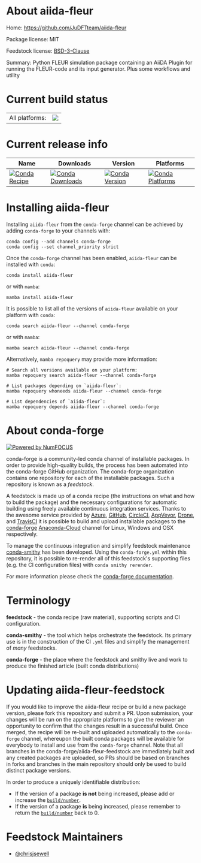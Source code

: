 About aiida-fleur
=================

Home: https://github.com/JuDFTteam/aiida-fleur

Package license: MIT

Feedstock license: [BSD-3-Clause](https://github.com/conda-forge/aiida-fleur-feedstock/blob/main/LICENSE.txt)

Summary: Python FLEUR simulation package containing an AiiDA Plugin for running the FLEUR-code and its input generator. Plus some workflows and utility

Current build status
====================


<table><tr><td>All platforms:</td>
    <td>
      <a href="https://dev.azure.com/conda-forge/feedstock-builds/_build/latest?definitionId=16665&branchName=main">
        <img src="https://dev.azure.com/conda-forge/feedstock-builds/_apis/build/status/aiida-fleur-feedstock?branchName=main">
      </a>
    </td>
  </tr>
</table>

Current release info
====================

| Name | Downloads | Version | Platforms |
| --- | --- | --- | --- |
| [![Conda Recipe](https://img.shields.io/badge/recipe-aiida--fleur-green.svg)](https://anaconda.org/conda-forge/aiida-fleur) | [![Conda Downloads](https://img.shields.io/conda/dn/conda-forge/aiida-fleur.svg)](https://anaconda.org/conda-forge/aiida-fleur) | [![Conda Version](https://img.shields.io/conda/vn/conda-forge/aiida-fleur.svg)](https://anaconda.org/conda-forge/aiida-fleur) | [![Conda Platforms](https://img.shields.io/conda/pn/conda-forge/aiida-fleur.svg)](https://anaconda.org/conda-forge/aiida-fleur) |

Installing aiida-fleur
======================

Installing `aiida-fleur` from the `conda-forge` channel can be achieved by adding `conda-forge` to your channels with:

```
conda config --add channels conda-forge
conda config --set channel_priority strict
```

Once the `conda-forge` channel has been enabled, `aiida-fleur` can be installed with `conda`:

```
conda install aiida-fleur
```

or with `mamba`:

```
mamba install aiida-fleur
```

It is possible to list all of the versions of `aiida-fleur` available on your platform with `conda`:

```
conda search aiida-fleur --channel conda-forge
```

or with `mamba`:

```
mamba search aiida-fleur --channel conda-forge
```

Alternatively, `mamba repoquery` may provide more information:

```
# Search all versions available on your platform:
mamba repoquery search aiida-fleur --channel conda-forge

# List packages depending on `aiida-fleur`:
mamba repoquery whoneeds aiida-fleur --channel conda-forge

# List dependencies of `aiida-fleur`:
mamba repoquery depends aiida-fleur --channel conda-forge
```


About conda-forge
=================

[![Powered by
NumFOCUS](https://img.shields.io/badge/powered%20by-NumFOCUS-orange.svg?style=flat&colorA=E1523D&colorB=007D8A)](https://numfocus.org)

conda-forge is a community-led conda channel of installable packages.
In order to provide high-quality builds, the process has been automated into the
conda-forge GitHub organization. The conda-forge organization contains one repository
for each of the installable packages. Such a repository is known as a *feedstock*.

A feedstock is made up of a conda recipe (the instructions on what and how to build
the package) and the necessary configurations for automatic building using freely
available continuous integration services. Thanks to the awesome service provided by
[Azure](https://azure.microsoft.com/en-us/services/devops/), [GitHub](https://github.com/),
[CircleCI](https://circleci.com/), [AppVeyor](https://www.appveyor.com/),
[Drone](https://cloud.drone.io/welcome), and [TravisCI](https://travis-ci.com/)
it is possible to build and upload installable packages to the
[conda-forge](https://anaconda.org/conda-forge) [Anaconda-Cloud](https://anaconda.org/)
channel for Linux, Windows and OSX respectively.

To manage the continuous integration and simplify feedstock maintenance
[conda-smithy](https://github.com/conda-forge/conda-smithy) has been developed.
Using the ``conda-forge.yml`` within this repository, it is possible to re-render all of
this feedstock's supporting files (e.g. the CI configuration files) with ``conda smithy rerender``.

For more information please check the [conda-forge documentation](https://conda-forge.org/docs/).

Terminology
===========

**feedstock** - the conda recipe (raw material), supporting scripts and CI configuration.

**conda-smithy** - the tool which helps orchestrate the feedstock.
                   Its primary use is in the construction of the CI ``.yml`` files
                   and simplify the management of *many* feedstocks.

**conda-forge** - the place where the feedstock and smithy live and work to
                  produce the finished article (built conda distributions)


Updating aiida-fleur-feedstock
==============================

If you would like to improve the aiida-fleur recipe or build a new
package version, please fork this repository and submit a PR. Upon submission,
your changes will be run on the appropriate platforms to give the reviewer an
opportunity to confirm that the changes result in a successful build. Once
merged, the recipe will be re-built and uploaded automatically to the
`conda-forge` channel, whereupon the built conda packages will be available for
everybody to install and use from the `conda-forge` channel.
Note that all branches in the conda-forge/aiida-fleur-feedstock are
immediately built and any created packages are uploaded, so PRs should be based
on branches in forks and branches in the main repository should only be used to
build distinct package versions.

In order to produce a uniquely identifiable distribution:
 * If the version of a package **is not** being increased, please add or increase
   the [``build/number``](https://docs.conda.io/projects/conda-build/en/latest/resources/define-metadata.html#build-number-and-string).
 * If the version of a package **is** being increased, please remember to return
   the [``build/number``](https://docs.conda.io/projects/conda-build/en/latest/resources/define-metadata.html#build-number-and-string)
   back to 0.

Feedstock Maintainers
=====================

* [@chrisjsewell](https://github.com/chrisjsewell/)

